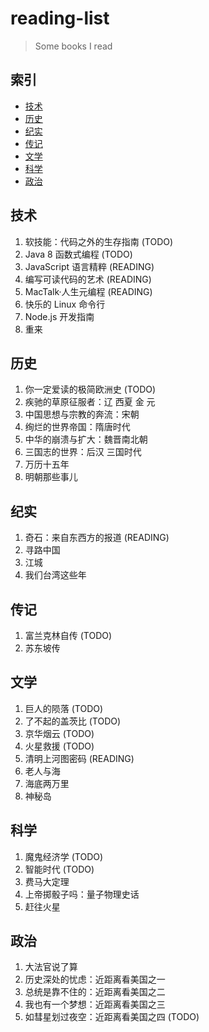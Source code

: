 # reading-list

> Some books I read

## 索引

- [技术](#技术)
- [历史](#历史)
- [纪实](#纪实)
- [传记](#传记)
- [文学](#文学)
- [科学](#科学)
- [政治](#政治)

## 技术

1. 软技能：代码之外的生存指南 (TODO)
1. Java 8 函数式编程 (TODO)
1. JavaScript 语言精粹 (READING)
1. 编写可读代码的艺术 (READING)
2. MacTalk·人生元编程 (READING)
1. 快乐的 Linux 命令行
1. Node.js 开发指南
1. 重来

## 历史

1. 你一定爱读的极简欧洲史 (TODO)
1. 疾驰的草原征服者：辽 西夏 金 元
1. 中国思想与宗教的奔流：宋朝
1. 绚烂的世界帝国：隋唐时代
1. 中华的崩溃与扩大：魏晋南北朝
1. 三国志的世界：后汉 三国时代
1. 万历十五年
1. 明朝那些事儿

## 纪实

1. 奇石：来自东西方的报道 (READING)
1. 寻路中国
1. 江城
1. 我们台湾这些年

## 传记

1. 富兰克林自传 (TODO)
1. 苏东坡传

## 文学

1. 巨人的陨落 (TODO)
1. 了不起的盖茨比 (TODO)
1. 京华烟云 (TODO)
1. 火星救援 (TODO)
1. 清明上河图密码 (READING)
1. 老人与海
1. 海底两万里
1. 神秘岛

## 科学

1. 魔鬼经济学 (TODO)
1. 智能时代 (TODO)
1. 费马大定理
1. 上帝掷骰子吗：量子物理史话
1. 赶往火星

## 政治

1. 大法官说了算
1. 历史深处的忧虑：近距离看美国之一
1. 总统是靠不住的：近距离看美国之二
1. 我也有一个梦想：近距离看美国之三
1. 如彗星划过夜空：近距离看美国之四 (TODO)

